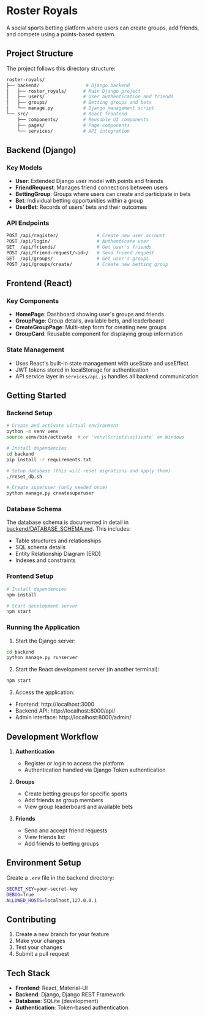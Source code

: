 # Roster Royals

A social sports betting platform where users can create groups, add friends, and compete using a points-based system.

## Project Structure

The project follows this directory structure:

```bash
roster-royals/
├── backend/                 # Django backend
│   ├── roster_royals/      # Main Django project
│   ├── users/              # User authentication and friends
│   ├── groups/             # Betting groups and bets
│   └── manage.py           # Django management script
└── src/                    # React frontend
    ├── components/         # Reusable UI components
    ├── pages/              # Page components
    └── services/           # API integration
```

## Backend (Django)

### Key Models

- **User**: Extended Django user model with points and friends
- **FriendRequest**: Manages friend connections between users
- **BettingGroup**: Groups where users can create and participate in bets
- **Bet**: Individual betting opportunities within a group
- **UserBet**: Records of users' bets and their outcomes

### API Endpoints

```bash
POST /api/register/              # Create new user account
POST /api/login/                 # Authenticate user
GET  /api/friends/               # Get user's friends
POST /api/friend-request/<id>/   # Send friend request
GET  /api/groups/                # Get user's groups
POST /api/groups/create/         # Create new betting group
```

## Frontend (React)

### Key Components

- **HomePage**: Dashboard showing user's groups and friends
- **GroupPage**: Group details, available bets, and leaderboard
- **CreateGroupPage**: Multi-step form for creating new groups
- **GroupCard**: Reusable component for displaying group information

### State Management

- Uses React's built-in state management with useState and useEffect
- JWT tokens stored in localStorage for authentication
- API service layer in `services/api.js` handles all backend communication

## Getting Started

### Backend Setup

```bash
# Create and activate virtual environment
python -m venv venv
source venv/bin/activate  # or `venv\Scripts\activate` on Windows

# Install dependencies
cd backend
pip install -r requirements.txt

# Setup database (this will reset migrations and apply them)
./reset_db.sh

# Create superuser (only needed once)
python manage.py createsuperuser
```

### Database Schema

The database schema is documented in detail in [backend/DATABASE_SCHEMA.md](backend/DATABASE_SCHEMA.md). This includes:
- Table structures and relationships
- SQL schema details
- Entity Relationship Diagram (ERD)
- Indexes and constraints

### Frontend Setup

```bash
# Install dependencies
npm install

# Start development server
npm start
```

### Running the Application

1. Start the Django server:
```bash
cd backend
python manage.py runserver
```

2. Start the React development server (in another terminal):
```bash
npm start
```

3. Access the application:
- Frontend: http://localhost:3000
- Backend API: http://localhost:8000/api/
- Admin interface: http://localhost:8000/admin/

## Development Workflow

1. **Authentication**
   - Register or login to access the platform
   - Authentication handled via Django Token authentication

2. **Groups**
   - Create betting groups for specific sports
   - Add friends as group members
   - View group leaderboard and available bets

3. **Friends**
   - Send and accept friend requests
   - View friends list
   - Add friends to betting groups

## Environment Setup

Create a `.env` file in the backend directory:

```bash
SECRET_KEY=your-secret-key
DEBUG=True
ALLOWED_HOSTS=localhost,127.0.0.1
```

## Contributing

1. Create a new branch for your feature
2. Make your changes
3. Test your changes
4. Submit a pull request

## Tech Stack

- **Frontend**: React, Material-UI
- **Backend**: Django, Django REST Framework
- **Database**: SQLite (development)
- **Authentication**: Token-based authentication
